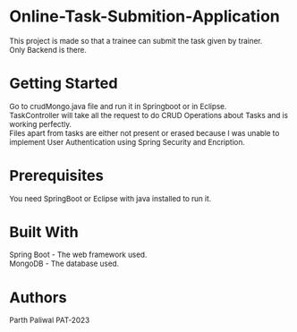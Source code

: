 # Online-Task-Submition-Application
<font size="2">This project is made so that a trainee can submit the task given by trainer.<font>   
<font size="2">Only Backend is there.<font>  

# Getting Started
<font size="2">Go to crudMongo.java file and run it in Springboot or in Eclipse.<font>  
<font size="2">TaskController will take all the request to do CRUD Operations about Tasks and is working perfectly.<font>  
<font size="2">Files apart from tasks are either not present or erased because I was unable to implement User Authentication using Spring Security and Encription.<font>  

# Prerequisites
<font size="2">You need SpringBoot or Eclipse with java installed to run it.<font>  

# Built With
<font size="2">Spring Boot - The web framework used.<font>  
<font>MongoDB - The database used.<font>  


# Authors
<font size="2">Parth Paliwal PAT-2023<font>  
